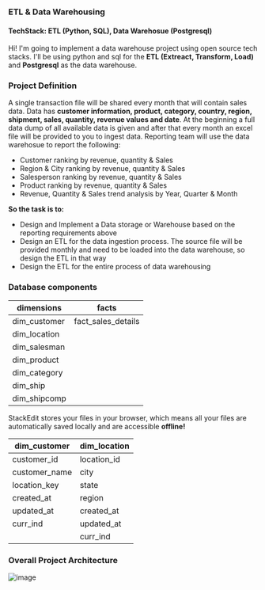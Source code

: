 ### ETL & Data Warehousing
#### TechStack: ETL (Python, SQL), Data Warehosue (Postgresql)

Hi! I'm going to implement a data warehouse project using open source tech stacks. I'll be using python and sql for the **ETL (Extreact, Transform, Load)** and **Postgresql** as the data warehouse. 

###  Project Definition
A single transaction file will be shared every month that will contain sales data. Data has **customer information, product, category, country, region, shipment, sales, quantity, revenue values and date**.  At the beginning a full data dump of all available data is given and after that every month an excel file will be provided to you to ingest data. Reporting team will use the data warehosue to report the following:

- Customer ranking by revenue, quantity & Sales
- Region & City ranking by revenue, quantity & Sales
- Salesperson ranking by revenue, quantity & Sales
- Product ranking by revenue, quantity & Sales
- Revenue, Quantity & Sales trend analysis by Year, Quarter & Month

**So the task is to:**
- Design and Implement a Data storage or Warehouse based on the reporting requirements above
- Design an ETL for the data ingestion process. The source file will be provided monthly and need to be loaded into the data warehouse, so design the ETL in that way
- Design the ETL for the entire process of data warehousing

### Database components


| dimensions        | facts               |
| ----------------  | ------------------- |
| dim_customer      | fact_sales_details  |
| dim_location      |                     |
| dim_salesman      |                     |
| dim_product       |                     |
| dim_category      |                     |
| dim_ship          |                     |
| dim_shipcomp      |                     |



StackEdit stores your files in your browser, which means all your files are automatically saved locally and are accessible **offline!**


| dim_customer| dim_location | 
| ----------------  | ------------------- |
| customer_id|location_id|
| customer_name|city|
| location_key|state|
| created_at|region|
| updated_at|created_at|
| curr_ind|   updated_at|
| |curr_ind|


### Overall Project Architecture

![image](https://github.com/user-attachments/assets/36a2a695-6846-40cc-8338-0dd142298e20)

